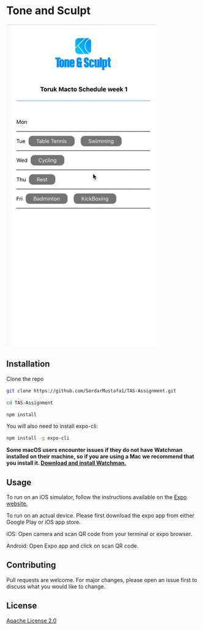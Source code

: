 # Tone and Sculpt

![App Preview](assets/demo.gif)

## Installation

Clone the repo 

```bash
git clone https://github.com/SerdarMustafa1/TAS-Assignment.git
```

```bash
cd TAS-Assignment
```

```bash
npm install
```

You will also need to install expo-cli:
```bash
npm install -g expo-cli
```

**Some macOS users encounter issues if they do not have Watchman installed on their machine, so if you are using a Mac we recommend that you install it. [Download and install Watchman.](https://facebook.github.io/watchman/docs/install.html)**

## Usage

To run on an iOS simulator, follow the instructions available on the [Expo website.](https://docs.expo.io/versions/v36.0.0/workflow/ios-simulator/)

To run on an actual device. Please first download the expo app from either Google Play or iOS app store. 

iOS: Open camera and scan QR code from your terminal or expo browser.

Android: Open Expo app and click on scan QR code.

## Contributing
Pull requests are welcome. For major changes, please open an issue first to discuss what you would like to change.

## License
[Apache License 2.0](https://opensource.org/licenses/Apache-2.0)